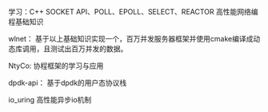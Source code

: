 学习：C++ SOCKET API、POLL、EPOLL、SELECT、REACTOR 高性能网络编程基础知识


wlnet：
    基于以上基础知识实现一个，百万并发服务器框架并使用cmake编译成动态库调用，且测试出百万并发的数据。

NtyCo:
    协程框架的学习与应用

dpdk-api：
    基于dpdk的用户态协议栈

io_uring
    高性能异步io机制
